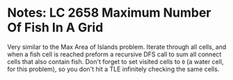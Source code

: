 # Notes: LC 2658 Maximum Number Of Fish In A Grid

Very similar to the Max Area of Islands problem. Iterate through all cells, and
when a fish cell is reached preform a recursive DFS call to sum all connect
cells that also contain fish. Don't forget to set visited cells to `0` (a water
cell, for this problem), so you don't hit a TLE infinitely checking the same
cells.
